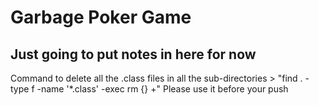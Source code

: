# **Garbage Poker Game**
Just going to put notes in here for now
---

Command to delete all the .class files in all the sub-directories >
"find . -type f -name '*.class' -exec rm {} +"
Please use it before your push
